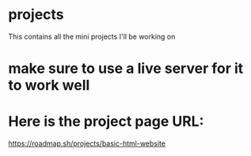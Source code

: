 # projects
This contains all the mini projects I'll be working on
# make sure to use a live server for it to work well
# Here is the project page URL:
https://roadmap.sh/projects/basic-html-website

